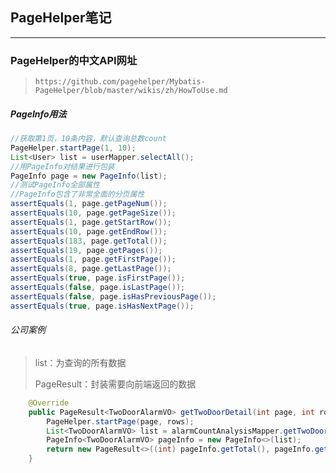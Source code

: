## PageHelper笔记

-----

### PageHelper的中文API网址

> `https://github.com/pagehelper/Mybatis-PageHelper/blob/master/wikis/zh/HowToUse.md`

##### PageInfo用法

```java
//获取第1页，10条内容，默认查询总数count
PageHelper.startPage(1, 10);
List<User> list = userMapper.selectAll();
//用PageInfo对结果进行包装
PageInfo page = new PageInfo(list);
//测试PageInfo全部属性
//PageInfo包含了非常全面的分页属性
assertEquals(1, page.getPageNum());
assertEquals(10, page.getPageSize());
assertEquals(1, page.getStartRow());
assertEquals(10, page.getEndRow());
assertEquals(183, page.getTotal());
assertEquals(19, page.getPages());
assertEquals(1, page.getFirstPage());
assertEquals(8, page.getLastPage());
assertEquals(true, page.isFirstPage());
assertEquals(false, page.isLastPage());
assertEquals(false, page.isHasPreviousPage());
assertEquals(true, page.isHasNextPage());
```

###### 公司案例

> list：为查询的所有数据
>
> PageResult：封装需要向前端返回的数据

```java
    @Override
    public PageResult<TwoDoorAlarmVO> getTwoDoorDetail(int page, int rows,String precinctId,String startTime, String endTime) {
        PageHelper.startPage(page, rows);
        List<TwoDoorAlarmVO> list = alarmCountAnalysisMapper.getTwoDoorDetail(precinctId, startTime, endTime);
        PageInfo<TwoDoorAlarmVO> pageInfo = new PageInfo<>(list);
        return new PageResult<>((int) pageInfo.getTotal(), pageInfo.getList());
    }
```